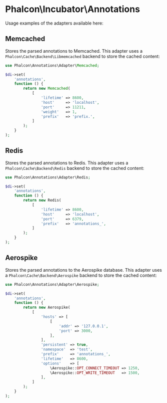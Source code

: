 # Phalcon\Incubator\Annotations

Usage examples of the adapters available here:

## Memcached

Stores the parsed annotations to Memcached.
This adapter uses a `Phalcon\Cache\Backend\Libmemcached` backend to store the cached content:

```php
use Phalcon\Annotations\Adapter\Memcached;

$di->set(
    'annotations',
    function () {
        return new Memcached(
            [
                'lifetime' => 8600,
                'host'     => 'localhost',
                'port'     => 11211,
                'weight'   => 1,
                'prefix'   => 'prefix.',
            ]
        );
    }
);
```

## Redis

Stores the parsed annotations to Redis.
This adapter uses a `Phalcon\Cache\Backend\Redis` backend to store the cached content:

```php
use Phalcon\Annotations\Adapter\Redis;

$di->set(
    'annotations',
    function () {
        return new Redis(
            [
                'lifetime' => 8600,
                'host'     => 'localhost',
                'port'     => 6379,
                'prefix'   => 'annotations_',
            ]
        );
    }
);
```

## Aerospike

Stores the parsed annotations to the Aerospike database.
This adapter uses a `Phalcon\Cache\Backend\Aerospike` backend to store the cached content:

```php
use Phalcon\Annotations\Adapter\Aerospike;

$di->set(
    'annotations',
    function () {
        return new Aerospike(
            [
                'hosts' => [
                    [
                        'addr' => '127.0.0.1',
                        'port' => 3000,
                    ],
                ],
                'persistent' => true,
                'namespace'  => 'test',
                'prefix'     => 'annotations_',
                'lifetime'   => 8600,
                'options'    => [
                    \Aerospike::OPT_CONNECT_TIMEOUT => 1250,
                    \Aerospike::OPT_WRITE_TIMEOUT   => 1500,
                ],
            ]
        );
    }
);
```
